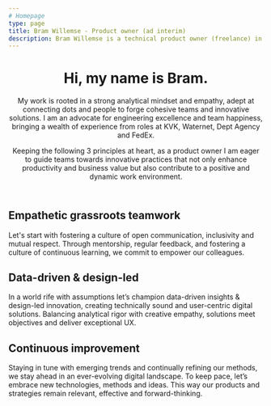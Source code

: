 ```yaml
---
# Homepage
type: page
title: Bram Willemse - Product owner (ad interim)
description: Bram Willemse is a technical product owner (freelance) in Amsterdam, the Netherlands.
---
```


<header class="e-grid-home__header">
  <h1>Hi, my name is Bram.</h1>
  <p class="u-text-bold">My work is rooted in a strong analytical mindset and empathy, adept at connecting dots and people to forge cohesive teams and innovative solutions. I am an advocate for engineering excellence and team happiness, bringing a wealth of experience from roles at KVK, Waternet, Dept Agency and FedEx.</p>

  <p>Keeping the following 3 principles at heart, as a product owner I am eager to guide teams towards innovative practices that not only enhance productivity and business value but also contribute to a positive and dynamic work environment.</p></header>

<article class="e-grid-home__card e-grid-home__card-one">
  <h1>Empathetic grassroots teamwork</h1>
  <p>Let's start with fostering a culture of open communication, inclusivity and mutual respect. Through mentorship, regular feedback, and fostering a culture of continuous learning, we commit to empower our colleagues.</p>
</article>

<article class="e-grid-home__card e-grid-home__card-two">
  <h1>Data-driven & design-led</h1>
  <p>In a world rife with assumptions let’s champion data-driven insights & design-led innovation, creating technically sound and user-centric digital solutions. Balancing analytical rigor with creative empathy, solutions meet objectives and deliver exceptional UX.</p>
</article>

<article class="e-grid-home__card e-grid-home__card-three">
  <h1>Continuous improvement</h1>
  <p>Staying in tune with emerging trends and continually refining our methods, we stay ahead in an ever-evolving digital landscape. To keep pace, let’s embrace new technologies, methods and ideas. This way our products and strategies remain relevant, effective and forward-thinking.</p>
</article>
